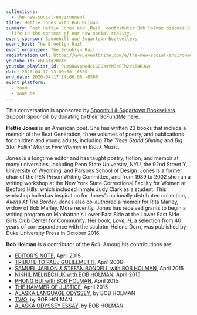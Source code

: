 ```yaml
---
collections:
  - the-new-social-environment
title: Hettie Jones with Bob Holman
summary: Poet Hettie Jones and _Rail_ contributor Bob Holman discuss creative
  life in the context of our new social reality.
event_sponsor: Spoonbill and Sugartown Booksellers
event_host: The Brooklyn Rail
event_organizer: The Brooklyn Rail
registration_url: https://www.eventbrite.com/e/the-new-social-environment-24-hettie-jones-tickets-102384705410#
youtube_id: e6La1gzUrAo
youtube_playlist_id: PLmQDwVpMadcLGDOX9VN3sGTh2VYT4RJGY
date: 2020-04-17 13:00:00 -0500
end_date: 2020-04-17 14:00:00 -0500
event_platform:
  - zoom
  - youtube
---
```

This conversation is sponsored by  [Spoonbill & Sugartown Booksellers](https://www.spoonbillbooks.com/). Support Spoonbill by donating to their GoFundMe [here](https://www.gofundme.com/f/spoonbill-love).

**Hettie Jones** is an American poet. She has written 23 books that include a memoir of the Beat Generation, three volumes of poetry, and publications for children and young adults, including _The Trees Stand Shining_ and _Big Star Fallin' Mama: Five Women in Black Music_.

Jones is a longtime editor and has taught poetry, fiction, and memoir at many universities, including Penn State University, NYU, the 92nd Street Y, University of Wyoming, and Parsons School of Design. Jones is a former chair of the PEN Prison Writing Committee, and from 1989 to 2002 she ran a writing workshop at the New York State Correctional Facility for Women at Bedford Hills, which included inmate Judy Clark as a student. This workshop hailed as inspiration for Jones’s nationally distributed collection, _Aliens At The Border_. Jones also co-authored a memoir for Rita Marley, widow of Bob Marley. More recently, Jones has received grants to begin a writing program on Manhattan's Lower East Side at the Lower East Side Girls Club Center for Community. Her book, _Love, H_, a selection from 40 years of correspondence with the sculptor Helene Dorn, was published by Duke University Press in October 2016.

**Bob Holman** is a contributor of the *Rail*. Among his contributions are:

* [EDITOR'S NOTE](https://brooklynrail.org/2015/04/editorsmessage/holman-editors-note), April 2015 
* [TRIBUTE TO PAUL GULIELMETTI](https://brooklynrail.org/2006/04/art/tribute-to-paul-gulielmetti), April 2006
* [SAMUEL JABLON & STEFAN BONDELL with BOB HOLMAN](https://brooklynrail.org/2015/04/criticspage/samuel-jablon-stefan-bondell-with-bob-holman), April 2015
* [NIKHIL MELNECHUK with BOB HOLMAN](https://brooklynrail.org/2015/04/criticspage/nikhil-melnechuk-with-bob-holman), April 2015 
* [PHONG BUI with BOB HOLMAN](https://brooklynrail.org/2015/04/criticspage/phong-bui-with-bob-holman), April 2015
* [THE HAMMER OF JUSTICE](https://brooklynrail.org/2015/04/criticspage/the-hammer-of-justice), April 2015 
* [ALASKA LANGUAGE ODYSSEY](https://brooklynrail.org/2018/06/poetry/Alaska-Odyssey), by BOB HOLMAN
* [TWO](https://brooklynrail.org/2020/02/poetry/two-holman), by BOB HOLMAN
* [ALASKA ODYSSEY ESSAY](https://brooklynrail.org/2018/06/poetry/Alaska-Odyssey-Essay), by BOB HOLMAN